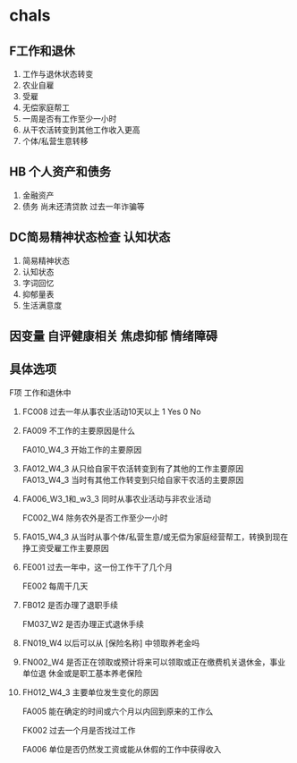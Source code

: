 # chals

## F工作和退休

1. 工作与退休状态转变
2. 农业自雇
3. 受雇
4. 无偿家庭帮工
5. 一周是否有工作至少一小时
6. 从干农活转变到其他工作收入更高
7. 个体/私营生意转移

## HB 个人资产和债务

1. 金融资产  
2. 债务 尚未还清贷款 过去一年诈骗等

## DC简易精神状态检查 认知状态

1. 简易精神状态
2. 认知状态
3. 字词回忆
4. 抑郁量表
5. 生活满意度

## 因变量 自评健康相关 焦虑抑郁 情绪障碍



## 具体选项

F项 工作和退休中

1. FC008 过去一年从事农业活动10天以上 1 Yes  0 No

2. FA009 不工作的主要原因是什么   

   FA010_W4_3 开始工作的主要原因

3. FA012_W4_3 从只给自家干农活转变到有了其他的工作主要原因 FA013_W4_3 当时有其他工作转变到只给自家干农活的主要原因

4. FA006_W3_1和_w3_3 同时从事农业活动与非农业活动

   FC002_W4 除务农外是否工作至少一小时

5. FA015_W4_3 从当时从事个体/私营生意/或无偿为家庭经营帮工，转换到现在挣工资受雇工作主要原因  

6. FE001 过去一年中，这一份工作干了几个月 

   FE002 每周干几天

7. FB012 是否办理了退职手续

   FM037_W2 是否办理正式退休手续

8. FN019_W4 以后可以从 [保险名称] 中领取养老金吗

9. FN002_W4 是否正在领取或预计将来可以领取或正在缴费机关退休金，事业单位退 休金或是职工基本养老保险

10. FH012_W4_3 主要单位发生变化的原因

    FA005 能在确定的时间或六个月以内回到原来的工作么

    FK002 过去一个月是否找过工作

    FA006 单位是否仍然发工资或能从休假的工作中获得收入








